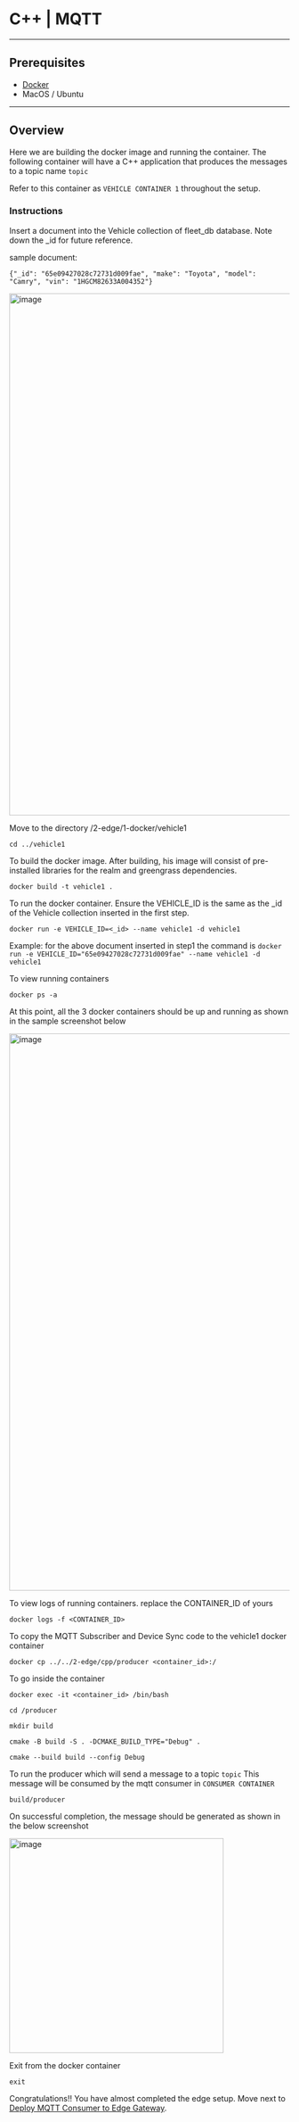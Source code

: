 # C++ | MQTT
---

## Prerequisites

* [Docker](https://www.docker.com/products/docker-desktop/) 
* MacOS / Ubuntu

----

## Overview

Here we are building the docker image and running the container. The following container will have a C++ application that produces the messages to a topic name `topic`

Refer to this container as `VEHICLE CONTAINER 1` throughout the setup.

### Instructions


Insert a document into the Vehicle collection of fleet_db database. Note down the _id for future reference.


sample document:  

    {"_id": "65e09427028c72731d009fae", "make": "Toyota", "model": "Camry", "vin": "1HGCM82633A004352"}



<img width="936" alt="image" src="https://github.com/mongodb-partners/IoT_Greengrass_Realm_GenAI_framework/assets/101570105/ef8514c1-a3e8-4301-97e1-4ef241397ac2">




Move to the directory /2-edge/1-docker/vehicle1
```
cd ../vehicle1 
```

To build the docker image. After building, his image will consist of pre-installed libraries for the realm and greengrass dependencies.

```
docker build -t vehicle1 .
```

To run the docker container. Ensure the VEHICLE_ID is the same as the _id of the Vehicle collection inserted in the first step.

```
docker run -e VEHICLE_ID=<_id> --name vehicle1 -d vehicle1
```

Example: for the above document inserted in step1 the command is ``` docker run -e VEHICLE_ID="65e09427028c72731d009fae" --name vehicle1 -d vehicle1 ```

To view running containers

```
docker ps -a
```

At this point, all the 3 docker containers should be up and running as shown in the sample screenshot below

<img width="999" alt="image" src="https://github.com/mongodb-partners/IoT_Greengrass_Realm_GenAI_framework/assets/101570105/da06f069-dbef-4a41-95d8-a52ea6b97ef9">



To view logs of running containers. replace the CONTAINER_ID of yours


```
docker logs -f <CONTAINER_ID>
```

To copy the MQTT Subscriber and Device Sync code to the vehicle1 docker container

```
docker cp ../../2-edge/cpp/producer <container_id>:/
```

To go inside the container

```
docker exec -it <container_id> /bin/bash
```

```
cd /producer

mkdir build

cmake -B build -S . -DCMAKE_BUILD_TYPE="Debug" .

cmake --build build --config Debug
```


To run the producer which will send a message to a topic `topic` This message will be consumed by the mqtt consumer in `CONSUMER CONTAINER`

```
build/producer
```

On successful completion, the message should be generated as shown in the below screenshot

<img width="385" alt="image" src="https://github.com/mongodb-partners/IoT_Greengrass_Realm_GenAI_framework/assets/101570105/22516544-42c2-4098-9bb8-6cd0a7f62561">


Exit from the docker container

`exit`

Congratulations!! You have almost completed the edge setup. Move next to [Deploy MQTT Consumer to Edge Gateway](../../2-edge/cpp/consumer/README.md).

